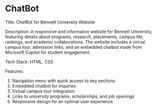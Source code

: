 # ChatBot
Title: ChatBot for Bennett University Website

Description:
A responsive and informative website for Bennett University, featuring details about programs, research, placements, campus life, rankings, and academic collaborations. The website includes a virtual campus tour, admission links, and an embedded chatbot made from Microsoft Copilot for student engagement.

Tech Stack: HTML, CSS

Features:

1. Navigation menu with quick access to key sections
2. Embedded chatbot for inquiries
3. Virtual campus tour integration
4. Links to university programs, scholarships, and job openings
5. Responsive design for an optimal user experience
